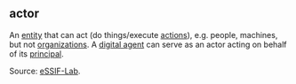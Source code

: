 ## actor

<p class="c8"><span>An </span><span class="c2"><a class="c3" href="#h.5imtbzl1f4xo">entity</a></span><span>&nbsp;that can act (do things/execute </span><span class="c2"><a class="c3" href="#h.l54nzmooy631">actions</a></span><span>), e.g. people, machines, but not </span><span class="c2"><a class="c3" href="#h.z27mp1358pi9">organizations</a></span><span>. A </span><span class="c2"><a class="c3" href="#h.z3ugzt4hgdf6">digital agent</a></span><span>&nbsp;can serve as an actor acting on behalf of its </span><span class="c2"><a class="c3" href="#h.sydbe7rk6244">principal</a></span><span>.</span></p><p class="c8"><span>Source: </span><span class="c2"><a class="c3" href="https://www.google.com/url?q=https://essif-lab.github.io/framework/docs/terms/actor&amp;sa=D&amp;source=editors&amp;ust=1706779842504372&amp;usg=AOvVaw2_MZ0HSvNSsnLTCVbWaZ-o">eSSIF-Lab</a></span><span>.</span></p>

